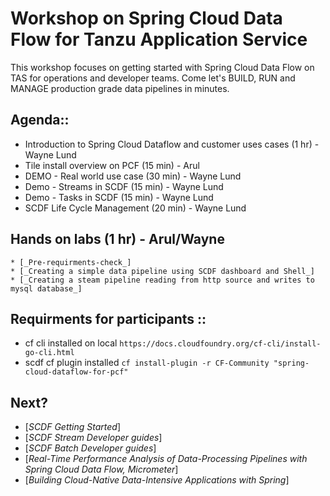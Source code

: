 # Workshop on Spring Cloud Data Flow for Tanzu Application Service

This workshop focuses on getting started with  Spring Cloud Data Flow  on TAS for operations and developer teams. Come let's BUILD, RUN and MANAGE production grade data pipelines in minutes. 

## Agenda::
* Introduction to Spring Cloud Dataflow and customer uses cases (1 hr) - Wayne Lund
* Tile install overview on PCF (15 min) - Arul
* DEMO - Real world use case (30 min) - Wayne Lund
* Demo - Streams in SCDF (15 min) - Wayne Lund
* Demo - Tasks in SCDF  (15 min) - Wayne Lund
* SCDF Life Cycle Management (20 min) - Wayne Lund

## Hands on labs (1 hr) - Arul/Wayne
    * [_Pre-requirments-check_]  
    * [_Creating a simple data pipeline using SCDF dashboard and Shell_]
    * [_Creating a steam pipeline reading from http source and writes to mysql database_]

## Requirments for participants ::
* cf cli installed on local `https://docs.cloudfoundry.org/cf-cli/install-go-cli.html`
* scdf cf plugin installed `cf install-plugin -r CF-Community "spring-cloud-dataflow-for-pcf"`


## Next?
* [_SCDF Getting Started_]
* [_SCDF Stream Developer guides_]
* [_SCDF Batch Developer guides_]
* [_Real-Time Performance Analysis of Data-Processing Pipelines with Spring Cloud Data Flow, Micrometer_]
* [_Building Cloud-Native Data-Intensive Applications with Spring_]
